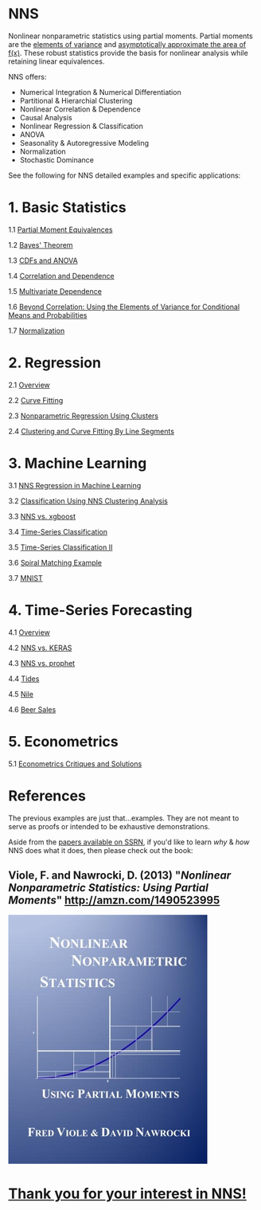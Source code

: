 # NNS
Nonlinear nonparametric statistics using partial moments.  Partial moments are the [elements of variance](https://www.linkedin.com/pulse/elements-variance-fred-viole) and [asymptotically approximate the area of f(x)](https://ssrn.com/abstract=2186471).  These robust statistics provide the basis for nonlinear analysis while retaining linear equivalences.

NNS offers: 
  - Numerical Integration & Numerical Differentiation
  - Partitional & Hierarchial Clustering
  - Nonlinear Correlation & Dependence
  - Causal Analysis
  - Nonlinear Regression & Classification
  - ANOVA
  - Seasonality & Autoregressive Modeling
  - Normalization 
  - Stochastic Dominance

See the following for NNS detailed examples and specific applications:

# 1. Basic Statistics

   1.1 [Partial Moment Equivalences](https://github.com/OVVO-Financial/NNS/blob/NNS-Beta-Version/examples/Partial%20Moments%20Equivalences.md)
   
   1.2 [Bayes' Theorem](https://github.com/OVVO-Financial/NNS/blob/NNS-Beta-Version/examples/Bayes'%20Theorem%20From%20Partial%20Moments.pdf)

   1.3 [CDFs and ANOVA](https://github.com/OVVO-Financial/NNS/blob/NNS-Beta-Version/examples/CDFs%20and%20ANOVA.pdf)

   1.4 [Correlation and Dependence](https://github.com/OVVO-Financial/NNS/blob/NNS-Beta-Version/examples/Correlation_and_Dependence.pdf)
   
   1.5 [Multivariate Dependence](https://github.com/OVVO-Financial/NNS/blob/NNS-Beta-Version/examples/NNS_vs_multivariance.pdf)
   
   1.6 [Beyond Correlation: Using the Elements of Variance for Conditional Means and Probabilities](https://ssrn.com/abstract=2745308)

   1.7 [Normalization](https://github.com/OVVO-Financial/NNS/blob/NNS-Beta-Version/examples/Normalization.pdf)


# 2. Regression
   
   2.1 [Overview](https://ssrn.com/abstract=3389938)
   
   2.2 [Curve Fitting](https://htmlpreview.github.io/?https://github.com/OVVO-Financial/NNS/blob/NNS-Beta-Version/examples/Curve_Fitting.html)
   
   2.3 [Nonparametric Regression Using Clusters](http://rdcu.be/tz0J)
   
   2.4 [Clustering and Curve Fitting By Line Segments](https://ssrn.com/abstract=2861339)

   

# 3. Machine Learning

   3.1 [NNS Regression in Machine Learning](https://github.com/OVVO-Financial/NNS/blob/NNS-Beta-Version/examples/Machine_Learning.pdf)

   3.2 [Classification Using NNS Clustering Analysis](https://github.com/OVVO-Financial/NNS/blob/NNS-Beta-Version/examples/Classification%20Using%20NNS%20Clustering%20Analysis.pdf)
   
   3.3 [NNS vs. xgboost](https://htmlpreview.github.io/?https://github.com/OVVO-Financial/NNS/blob/NNS-Beta-Version/examples/xgboost_example.html)
   
   3.4 [Time-Series Classification](https://htmlpreview.github.io/?https://github.com/OVVO-Financial/NNS/blob/NNS-Beta-Version/examples/Time_Series_Classification.html)
   
   3.5 [Time-Series Classification II](https://htmlpreview.github.io/?https://github.com/OVVO-Financial/NNS/blob/NNS-Beta-Version/examples/Time_Series_Classification_Expanded.html)

   3.6 [Spiral Matching Example](https://github.com/OVVO-Financial/NNS/blob/NNS-Beta-Version/examples/Sprial%20Matching%20Example.pdf)
   
   3.7 [MNIST](https://github.com/OVVO-Financial/NNS/blob/NNS-Beta-Version/examples/NNS%20vs%20KNN%20MNIST%20dataset.pdf)


# 4. Time-Series Forecasting

   4.1 [Overview](https://ssrn.com/abstract=3382300)
   
   4.2 [NNS vs. KERAS](https://htmlpreview.github.io/?https://github.com/OVVO-Financial/NNS/blob/NNS-Beta-Version/examples/Sunspots_example.html)

   4.3 [NNS vs. prophet](https://htmlpreview.github.io/?https://github.com/OVVO-Financial/NNS/blob/NNS-Beta-Version/examples/prophet_NNS_comparison.html)
   
   4.4 [Tides](https://htmlpreview.github.io/?https://github.com/OVVO-Financial/NNS/blob/NNS-Beta-Version/examples/tides.html)
   
   4.5 [Nile](https://htmlpreview.github.io/?https://github.com/OVVO-Financial/NNS/blob/NNS-Beta-Version/examples/Nile.html)
   
   4.6 [Beer Sales](https://github.com/OVVO-Financial/NNS/blob/NNS-Beta-Version/examples/Beer_Sales.pdf)


# 5. Econometrics

   5.1 [Econometrics Critiques and Solutions](https://htmlpreview.github.io/?https://github.com/OVVO-Financial/NNS/blob/NNS-Beta-Version/examples/7_Econometic_Reasons.html)
   
   
   

# References

The previous examples are just that...examples.  They are not meant to serve as proofs or intended to be exhaustive demonstrations.

Aside from the [papers available on SSRN](https://papers.ssrn.com/sol3/cf_dev/AbsByAuth.cfm?per_id=1421356), if you'd like to learn *why* & *how* NNS does what it does, then please check out the book:

## Viole, F. and Nawrocki, D. (2013) "*Nonlinear Nonparametric Statistics: Using Partial Moments*" <http://amzn.com/1490523995>


<a href="http://amzn.com/1490523995" rel="NNS Book"> ![NNS](https://github.com/OVVO-Financial/NNS/blob/NNS-Beta-Version/examples/NNS%20Cover.jpg)


# Thank you for your interest in NNS! 
